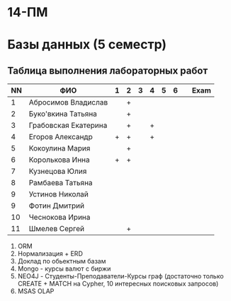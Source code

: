 # 14-ПМ
# Базы данных (5 семестр)
## Таблица выполнения лабораторных работ

| NN  | ФИО                  | 1   | 2   | 3   | 4   | 5   | 6   |    | Exam |
| --- | -------------------- | --- | --- | --- | --- | --- | --- | --- | ---- |
| 1   | Абросимов Владислав  |     | +   |     |     |     |    |       |    |
| 2   | Буко'вкина Татьяна   |     | +   |     |     |     |   |       |     |
| 3   | Грабовская Екатерина |     | +   |     | +   |     |   |       |     |
| 4   | Егоров Александр     | +   | +   |     | +   |     |   |       |  |
| 5   | Кокоулина Мария      |     | +   |     |     |     |   |       |     |
| 6   | Королькова Инна      | +   | +   |     |     |     |   |       |    |
| 7   | Кузнецова Юлия       |     |     |     |     |     |     |       |      |
| 8   | Рамбаева Татьяна     |     |     |     |     |     |     |       |      |
| 9   | Устинов Николай      |     |     |     |     |     |
| 9   | Фотин Дмитрий        |     |     |     |     |     |    |       |    |
| 10  | Чеснокова Ирина      |     |     |     |     |     |   |       |      |
| 11  | Шмелев Сергей        |     | +   |     |     |     |    |       |   |

1. ORM
2. Нормализация + ERD
3. Доклад по обьектным базам
4. Mongo - курсы валют с биржи
5. NEO4J - Студенты-Преподаватели-Курсы граф (достаточно только CREATE + MATCH на Cypher, 10 интересных поисковых запросов)
6. MSAS OLAP
